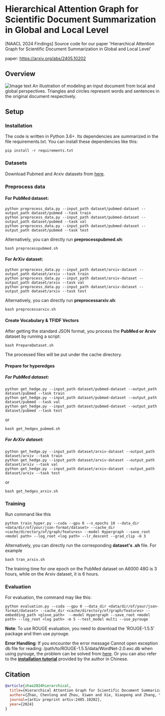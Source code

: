 # Hierarchical Attention Graph for Scientific Document Summarization in Global and Local Level
[NAACL 2024 Findings] Source code for our paper 'Hierarchical Attention Graph for Scientific Document Summarization in Global and Local Level'

paper: https://arxiv.org/abs/2405.10202
## Overview
![Image text](https://github.com/MoLICHENXI/Picture/blob/main/figure1.png)
An illustration of modeling an input document from local and global perspectives. Triangles and circles represent words and sentences in the original document respectively.
## Setup
### Installation
The code is written in Python 3.6+. Its dependencies are summarized in the file requirements.txt. You can install these dependencies like this:
```shell
pip install -r requirements.txt
```
### Datasets
Download Pubmed and Arxiv datasets from [here](https://github.com/armancohan/long-summarization).

### Preprocess data
#### For PubMed dataset:
```shell
python preprocess_data.py --input_path dataset/pubmed-dataset --output_path dataset/pubmed --task train
python preprocess_data.py --input_path dataset/pubmed-dataset --output_path dataset/pubmed --task val
python preprocess_data.py --input_path dataset/pubmed-dataset --output_path dataset/pubmed --task test
```
Alternatively, you can directly run **preprocesspubmed.sh**:
```shell
bash preprocesspubmed.sh
```

#### For ArXiv dataset:
```shell
python preprocess_data.py --input_path dataset/arxiv-dataset --output_path dataset/arxiv --task train
python preprocess_data.py --input_path dataset/arxiv-dataset --output_path dataset/arxiv --task val
python preprocess_data.py --input_path dataset/arxiv-dataset --output_path dataset/arxiv --task test
```
Alternatively, you can directly run **preprocessarxiv.sh**:
```shell
bash preprocessarxiv.sh
```


#### Create Vocabulary & TFIDF Vectors
After getting the standard JSON format, you process the **PubMed or Arxiv** dataset by running a script: 
```shell
bash PrepareDataset.sh
```
The processed files will be put under the cache directory.

#### Prepare for hyperedges
##### For PubMed dataset:
```shell
python get_hedge.py --input_path dataset/pubmed-dataset --output_path dataset/pubmed --task train
python get_hedge.py --input_path dataset/pubmed-dataset --output_path dataset/pubmed --task val
python get_hedge.py --input_path dataset/pubmed-dataset --output_path dataset/pubmed --task test
```
or
```shell
bash get_hedges_pubmed.sh
```

##### For ArXiv dataset:
```shell
python get_hedge.py --input_path dataset/arxiv-dataset --output_path dataset/arxiv --task train
python get_hedge.py --input_path dataset/arxiv-dataset --output_path dataset/arxiv --task val
python get_hedge.py --input_path dataset/arxiv-dataset --output_path dataset/arxiv --task test
```
or
```shell
bash get_hedges_arxiv.sh
```
### Training
Run command like this
```shell
python train_hyper.py --cuda --gpu 0 --n_epochs 10 --data_dir <data/dir/of/your/json-format/dataset> --cache_dir <cache/directory/of/graph/features> --model Hypergraph --save_root <model path> --log_root <log path> --lr_descent --grad_clip -m 3
```
Alternatively, you can directly run the corresponding **dataset's .sh** file. For example
```shell
bash tran_arxiv.sh
```
The training time for one epoch on the PubMed dataset on A6000 48G is 3 hours, while on the Arxiv dataset, it is 6 hours.
### Evaluation
For evaluation, the command may like this:
```shell
python evaluation.py --cuda --gpu 0 --data_dir <data/dir/of/your/json-format/dataset> --cache_dir <cache/directory/of/graph/features> --embedding_path <glove_path>  --model Hypergraph --save_root <model path> --log_root <log path> -m 5 --test_model multi --use_pyrouge
```
**Note**: To use ROUGE evaluation, you need to download the 'ROUGE-1.5.5' package and then use pyrouge.

**Error Handling**:  If you encounter the error message Cannot open exception db file for reading: /path/to/ROUGE-1.5.5/data/WordNet-2.0.exc.db when using pyrouge, the problem can be solved from [here](https://github.com/tagucci/pythonrouge#error-handling). Or you can also refer to the [**installation tutorial**](https://github.com/MoLICHENXI/Rouge-installation-guide) provided by the author in Chinese.

## Citation
```bibtex
@article{zhao2024hierarchical,
  title={Hierarchical Attention Graph for Scientific Document Summarization in Global and Local Level},
  author={Zhao, Chenlong and Zhou, Xiwen and Xie, Xiaopeng and Zhang, Yong},
  journal={arXiv preprint arXiv:2405.10202},
  year={2024}
}
```
